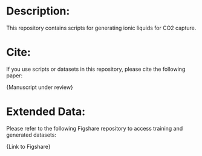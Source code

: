 # Description:
This repository contains scripts for generating ionic liquids for CO2 capture.

# Cite:
If you use scripts or datasets in this repository, please cite the following paper:

{Manuscript under review}

# Extended Data:
Please refer to the following Figshare repository to access training and generated datasets:

{Link to Figshare}
